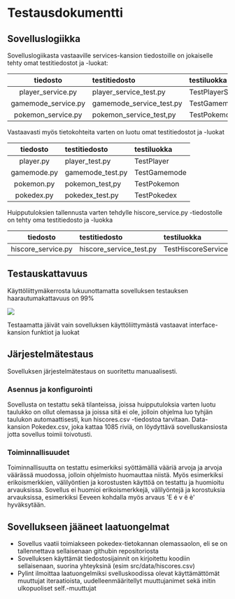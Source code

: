 # Testausdokumentti

## Sovelluslogiikka

Sovelluslogiikasta vastaaville services-kansion tiedostoille on jokaiselle tehty omat testitiedostot ja -luokat:

| tiedosto            | testitiedosto            | testiluokka         |
| :----:              |:-----                    | :-----              |
| player_service.py   | player_service_test.py   | TestPlayerService   |
| gamemode_service.py | gamemode_service_test.py | TestGamemodeService |
| pokemon_service.py  | pokemon_service_test,py  | TestPokemonService  |

Vastaavasti myös tietokohteita varten on luotu omat testitiedostot ja -luokat

| tiedosto    | testitiedosto    | testiluokka  |
| :----:      |:-----            | :-----       |
| player.py   | player_test.py   | TestPlayer   |
| gamemode.py | gamemode_test.py | TestGamemode |
| pokemon.py  | pokemon_test,py  | TestPokemon  |
| pokedex.py  | pokedex_test.py  | TestPokedex  |

Huipputuloksien tallennusta varten tehdylle hiscore_service.py -tiedostolle on tehty oma testitiedosto ja -luokka

| tiedosto             | testitiedosto             | testiluokka          |
| :----:               |:-----                     | :-----               |
| hiscore_service.py   | hiscore_service_test.py   | TestHiscoreService   |

## Testauskattavuus

Käyttöliittymäkerrosta lukuunottamatta sovelluksen testauksen haarautumakattavuus on 99%

<img src=https://github.com/anttinevalainen/ot-harjoitustyo/blob/main/dokumentaatio/pictures/coverage_report.png>

Testaamatta jäivät vain sovelluksen käyttöliittymästä vastaavat interface-kansion funktiot ja luokat

## Järjestelmätestaus

Sovelluksen järjestelmätestaus on suoritettu manuaalisesti.

### Asennus ja konfigurointi

Sovellusta on testattu sekä tilanteissa, joissa huipputuloksia varten luotu taulukko on ollut olemassa ja joissa sitä ei ole, jolloin ohjelma luo tyhjän taulukon automaattisesti, kun hiscores.csv -tiedostoa tarvitaan.
Data-kansion Pokedex.csv, joka kattaa 1085 riviä, on löydyttävä sovelluskansiosta jotta sovellus toimii toivotusti.

### Toiminnallisuudet

Toiminnallisuutta on testattu esimerkiksi syöttämällä vääriä arvoja ja arvoja väärässä muodossa, jolloin ohjelmisto huomauttaa niistä. Myös esimerkiksi erikoismerkkien, välilyöntien ja korostusten käyttöä on testattu ja huomioitu arvauksissa. Sovellus ei huomioi erikoismerkkejä, välilyöntejä ja korostuksia arvauksissa, esimerkiksi Eeveen kohdalla myös arvaus 'E é v ë è' hyväksytään.

## Sovellukseen jääneet laatuongelmat

- Sovellus vaatii toimiakseen pokedex-tietokannan olemassaolon, eli se on tallennettava sellaisenaan githubin repositoriosta
- Sovelluksen käyttämät tiedostosijainnit on kirjoitettu koodiin sellaisenaan, suorina yhteyksinä (esim src/data/hiscores.csv)
- Pylint ilmoittaa laatuongelmiksi svelluskoodissa olevat käyttämättömät muuttujat iteraatioista, uudelleenmääritellyt muuttujanimet sekä initin ulkopuoliset self.-muuttujat
